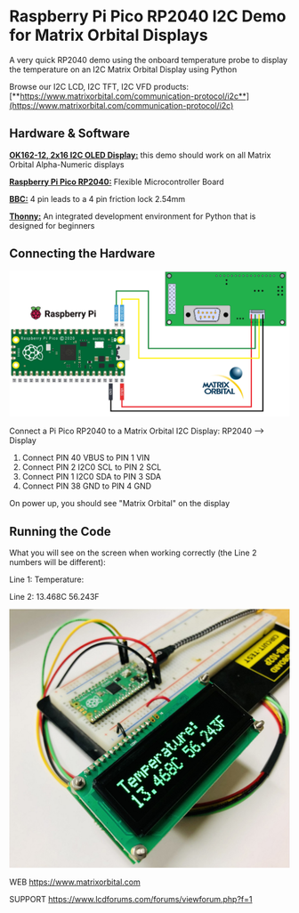 # Raspberry Pi Pico RP2040 I2C Demo for Matrix Orbital Displays
A very quick RP2040 demo using the onboard temperature probe to display the temperature on an I2C Matrix Orbital Display using Python

Browse our I2C LCD, I2C TFT, I2C VFD products:
[**https://www.matrixorbital.com/communication-protocol/i2c**](https://www.matrixorbital.com/communication-protocol/i2c)

## Hardware & Software

[**OK162-12, 2x16 I2C OLED Display:**](https://www.matrixorbital.com/ok162-12) this demo should work on all Matrix Orbital Alpha-Numeric displays

[**Raspberry Pi Pico RP2040:**](https://www.raspberrypi.com/products/raspberry-pi-pico/) Flexible Microcontroller Board

[**BBC:**](https://www.matrixorbital.com/bbc-breadboard-cable) 4 pin leads to a 4 pin friction lock 2.54mm

[**Thonny:**](https://thonny.org/) An integrated development environment for Python that is designed for beginners

## Connecting the Hardware

<img src=WireDiagram.png></img>

Connect a Pi Pico RP2040 to a Matrix Orbital I2C Display:
RP2040 --> Display
1. Connect PIN 40 VBUS to PIN 1 VIN
2. Connect PIN 2 I2C0 SCL to PIN 2 SCL
3. Connect PIN 1 I2C0 SDA to PIN 3 SDA 
4. Connect PIN 38 GND to PIN 4 GND

On power up, you should see "Matrix Orbital" on the display

## Running the Code

What you will see on the screen when working correctly (the Line 2 numbers will be different):

Line 1: Temperature:

Line 2: 13.468C 56.243F

<img src=Project_running-1280.jpg></img>

WEB https://www.matrixorbital.com

SUPPORT https://www.lcdforums.com/forums/viewforum.php?f=1
